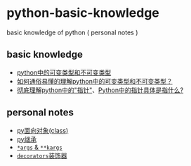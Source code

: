 # python-basic-knowledge
basic knowledge of python ( personal notes )

## basic knowledge
- [python中的可变类型和不可变类型](https://blog.csdn.net/dan15188387481/article/details/49864613?utm_medium=distribute.pc_relevant.none-task-blog-2%7Edefault%7EBlogCommendFromBaidu%7Edefault-7.control&dist_request_id=1328760.2645.16171952025253967&depth_1-utm_source=distribute.pc_relevant.none-task-blog-2%7Edefault%7EBlogCommendFromBaidu%7Edefault-7.control)
- [如何通俗易懂的理解python中的可变类型和不可变类型？](https://www.zhihu.com/question/429182337/answer/1563125927)
- [彻底理解python中的"指针"](https://blog.csdn.net/yushuaigee/article/details/96745994)、[Python中的指针具体是指什么?](https://my.oschina.net/u/4505693/blog/3232657)

## personal notes
- [py面向对象(class)](https://github.com/rentainhe/py-basic/blob/master/notes/class.md)
- [py继承](https://github.com/rentainhe/py-basic/blob/master/notes/inheritance.md)
- [`*args` & `**kargs`](https://github.com/rentainhe/py-basic/blob/master/notes/args_and_kargs.md)
- [`decorators`装饰器](https://github.com/rentainhe/py-basic/blob/master/notes/decorators.md)
